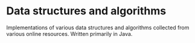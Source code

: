 # Data structures and algorithms

Implementations of various data structures and algorithms collected from various online resources. Written primarily in Java.